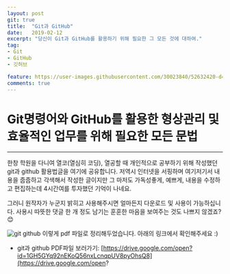 ```yaml
---
layout: post
git: true
title:  "Git과 GitHub"
date:   2019-02-12
excerpt: "당신이 Git과 GitHub를 활용하기 위해 필요한 그 모든 것에 대하여."
tag:
- Git
- GitHub
- 깃허브

feature: https://user-images.githubusercontent.com/30023840/52632420-d4518e00-2f04-11e9-9dac-7fc20731f1a0.JPG
comments: true
---
```

# Git명령어와 GitHub를 활용한 형상관리 및 효율적인 업무를 위해 필요한 모든 문법
- - -

한창 학원을 다니여 열코(열심히 코딩), 열공할 때 개인적으로 공부하기 위해 작성했던 git과 github 활용법글을 여기에 공유합니다. 저역시 인터넷을 서핑하며 여기저기서 내용을 줍줍하고 각색해서 작성한 글이지만 그 마저도 가독성좋게, 예쁘게, 내용을 수정하고 편집하는데 4시간여를 투자했던 기억이 나네요.

그러니 원작자가 누군지 밝히고 사용해주시면 얼마든지 다운로드 및 사용이 가능하십니다. 사용시 따뜻한 댓글 한 개 정도 남기는 훈훈한 마음을 보여주는 것도 나쁘지 않겠죠? 😊

![git github](https://user-images.githubusercontent.com/30023840/52632420-d4518e00-2f04-11e9-9dac-7fc20731f1a0.JPG)
이렇게 pdf 파일로 정리해두었습니다. 아래의 링크에서 확인해주세요 :)

- git과 github PDF파일 보러가기: [https://drive.google.com/open?id=1GH5GYq92nEKoQ56nxLcnqpUV8pyOhsQ8](https://drive.google.com/open?


